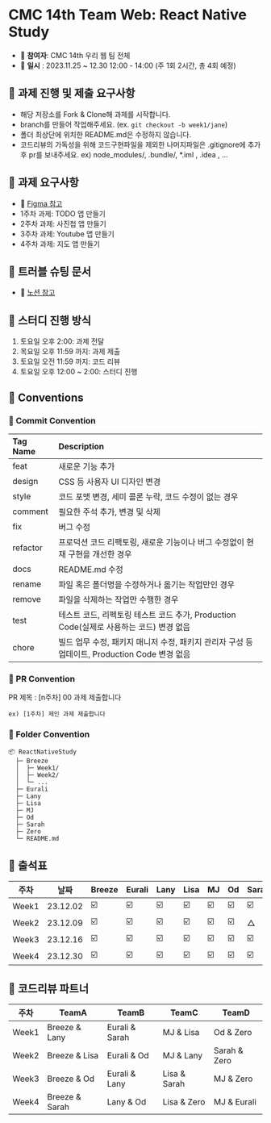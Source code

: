 # CMC 14th Team Web: React Native Study

- 🎄 **참여자**: CMC 14th 우리 웹 팀 전체
- 🎄 **일시** : 2023.11.25 ~ 12.30 12:00 - 14:00 (주 1회 2시간, 총 4회 예정)

## 🎁 과제 진행 및 제출 요구사항

- 해당 저장소를 Fork & Clone해 과제를 시작합니다.
- branch를 만들어 작업해주세요. (ex. `git checkout -b week1/jane`)
- 폴더 최상단에 위치한 README.md은 수정하지 않습니다.
- 코드리뷰의 가독성을 위해 코드구현파일을 제외한 나머지파일은 .gitignore에 추가 후 pr를 보내주세요.
  ex) node_modules/, .bundle/, \*.iml , .idea , ...

## 🎁 과제 요구사항

- 🎄 [Figma 참고](https://www.figma.com/file/nWK5hwJfj70Su98vJrVRws/CMC-14th-Team-Web?type=design&node-id=0%3A1&mode=design&t=1TMCspkqHMmUtZJH-1)
- 1주차 과제: TODO 앱 만들기
- 2주차 과제: 사진첩 앱 만들기
- 3주차 과제: Youtube 앱 만들기
- 4주차 과제: 지도 앱 만들기

## 🎁 트러블 슈팅 문서

- 🎄 [노션 참고](https://cmc-14th-web.notion.site/164c81629f3141f4b2c6175ae3fb6c56?v=3f421ecd7095432c87bae5d67ce19ff2&pvs=4)

## 🎁 스터디 진행 방식

1. 토요일 오후 2:00: 과제 전달
2. 목요일 오후 11:59 까지: 과제 제출
3. 토요일 오전 11:59 까지: 코드 리뷰
4. 토요일 오후 12:00 ~ 2:00: 스터디 진행

## 🎁 Conventions

### 🎄 Commit Convention

| Tag Name | Description                                                                                   |
| :------- | :-------------------------------------------------------------------------------------------- |
| feat     | 새로운 기능 추가                                                                              |
| design   | CSS 등 사용자 UI 디자인 변경                                                                  |
| style    | 코드 포맷 변경, 세미 콜론 누락, 코드 수정이 없는 경우                                         |
| comment  | 필요한 주석 추가, 변경 및 삭제                                                                |
| fix      | 버그 수정                                                                                     |
| refactor | 프로덕션 코드 리팩토링, 새로운 기능이나 버그 수정없이 현재 구현을 개선한 경우                 |
| docs     | README.md 수정                                                                                |
| rename   | 파일 혹은 폴더명을 수정하거나 옮기는 작업만인 경우                                            |
| remove   | 파일을 삭제하는 작업만 수행한 경우                                                            |
| test     | 테스트 코드, 리펙토링 테스트 코드 추가, Production Code(실제로 사용하는 코드) 변경 없음       |
| chore    | 빌드 업무 수정, 패키지 매니저 수정, 패키지 관리자 구성 등 업데이트, Production Code 변경 없음 |

### 🎄 PR Convention

PR 제목 : [n주차] 00 과제 제출합니다

```
ex) [1주차] 제인 과제 제출합니다
```

### 🎄 Folder Convention

```
📦 ReactNativeStudy
  ├─ Breeze
  │  ├─ Week1/
  │  ├─ Week2/
  │  └─ ...
  ├─ Eurali
  ├─ Lany
  ├─ Lisa
  ├─ MJ
  ├─ Od
  ├─ Sarah
  ├─ Zero
  └─ README.md
```

## 🎁 출석표

| 주차  | 날짜     | Breeze | Eurali | Lany | Lisa | MJ  | Od  | Sarah | Zero |
| ----- | -------- | ------ | ------ | ---- | ---- | --- | --- | ----- | ---- |
| Week1 | 23.12.02 | ☑️     | ☑️     | ☑️   | ☑️   | ☑️  | ☑️  | ☑️    | ☑️   |
| Week2 | 23.12.09 | ☑️     | ☑️     | ☑️   | ☑️   | ☑️  | ☑️  | △     | ☑️   |
| Week3 | 23.12.16 | ☑️     | ☑️     | ☑️   | ☑️   | ☑️  | ☑️  | ☑️    | ☑️   |
| Week4 | 23.12.30 | ☑️     | ☑️     | ☑️   | ☑️   | ☑️  | ☑️  | ☑️    | ☑️   |

## 🎁 코드리뷰 파트너

| 주차  | TeamA          | TeamB          | TeamC        | TeamD        |
| ----- | -------------- | -------------- | ------------ | ------------ |
| Week1 | Breeze & Lany  | Eurali & Sarah | MJ & Lisa    | Od & Zero    |
| Week2 | Breeze & Lisa  | Eurali & Od    | MJ & Lany    | Sarah & Zero |
| Week3 | Breeze & Od    | Eurali & Lany  | Lisa & Sarah | MJ & Zero    |
| Week4 | Breeze & Sarah | Lany & Od      | Lisa & Zero  | MJ & Eurali  |

